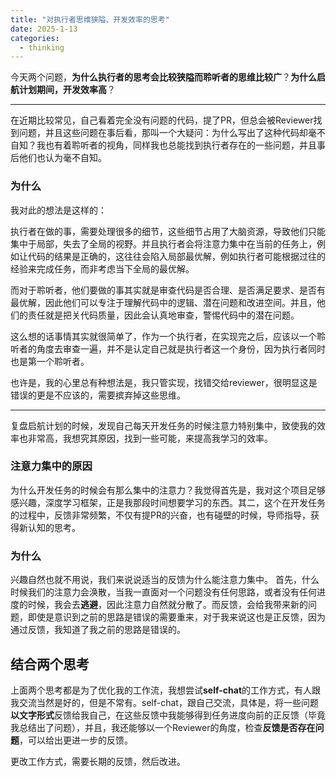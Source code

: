 ```yaml
---
title: "对执行者思维狭隘、开发效率的思考"
date: 2025-1-13
categories: 
  - thinking
---
```


今天两个问题，**为什么执行者的思考会比较狭隘而聆听者的思维比较广**？**为什么启航计划期间，开发效率高**？

---

在近期比较常见，自己看着完全没有问题的代码，提了PR，但总会被Reviewer找到问题，并且这些问题在事后看，那叫一个大疑问：为什么写出了这种代码却毫不自知？我也有着聆听者的视角，同样我也总能找到执行者存在的一些问题，并且事后他们也认为毫不自知。

### 为什么

我对此的想法是这样的：

执行者在做的事，需要处理很多的细节，这些细节占用了大脑资源，导致他们只能集中于局部，失去了全局的视野。并且执行者会将注意力集中在当前的任务上，例如让代码的结果是正确的，这往往会陷入局部最优解，例如执行者可能根据过往的经验来完成任务，而非考虑当下全局的最优解。

而对于聆听者，他们要做的事其实就是审查代码是否合理、是否满足要求、是否有最优解，因此他们可以专注于理解代码中的逻辑、潜在问题和改进空间。并且，他们的责任就是把关代码质量，因此会认真地审查，警惕代码中的潜在问题。

这么想的话事情其实就很简单了，作为一个执行者，在实现完之后，应该以一个聆听者的角度去审查一遍，并不是认定自己就是执行者这一个身份，因为执行者同时也是第一个聆听者。

也许是，我的心里总有种想法是，我只管实现，找错交给reviewer，很明显这是错误的更是不应该的，需要摈弃掉这些思维。

---

复盘启航计划的时候，发现自己每天开发任务的时候注意力特别集中，致使我的效率也非常高，我想究其原因，找到一些可能，来提高我学习的效率。

### 注意力集中的原因

为什么开发任务的时候会有那么集中的注意力？我觉得首先是，我对这个项目足够感兴趣，深度学习框架，正是我那段时间想要学习的东西。其二，这个在开发任务的过程中，反馈非常频繁，不仅有提PR的兴奋，也有碰壁的时候，导师指导，获得新认知的思考。

### 为什么

兴趣自然也就不用说，我们来说说适当的反馈为什么能注意力集中。
首先，什么时候我们的注意力会涣散，当我一直面对一个问题没有任何思路，或者没有任何进度的时候，我会去**逃避**，因此注意力自然就分散了。而反馈，会给我带来新的问题，即使是意识到之前的思路是错误的需要重来，对于我来说这也是正反馈，因为通过反馈，我知道了我之前的思路是错误的。

## 结合两个思考

上面两个思考都是为了优化我的工作流，我想尝试**self-chat**的工作方式，有人跟我交流当然是好的，但是不常有。self-chat，跟自己交流，具体是，将一些问题**以文字形式**反馈给我自己，在这些反馈中我能够得到任务进度向前的正反馈（毕竟我总结出了问题），并且，我还能够以一个Reviewer的角度，检查**反馈是否存在问题**，可以给出更进一步的反馈。

更改工作方式，需要长期的反馈，然后改进。